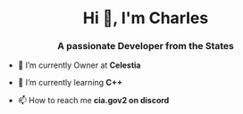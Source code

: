 <h1 align="center">Hi 👋, I'm Charles</h1>
<h3 align="center">A passionate Developer from the States</h3>

- 🔭 I’m currently Owner at **Celestia**

- 🌱 I’m currently learning **C++**

- 📫 How to reach me **cia.gov2 on discord**


